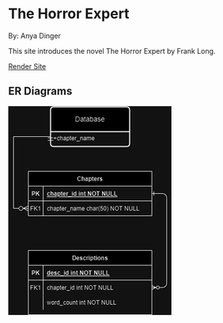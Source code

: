 # The Horror Expert
By: Anya Dinger

This site introduces the novel The Horror Expert by Frank Long.

[Render Site](https://personalproject-1rie.onrender.com)

ER Diagrams
-----------
![ER Diagram](/docs/BookProjectDiagram.png "Diagram")
